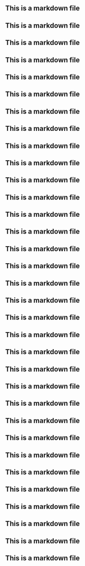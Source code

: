
## This is a markdown file

## This is a markdown file

## This is a markdown file

## This is a markdown file

## This is a markdown file

## This is a markdown file

## This is a markdown file

## This is a markdown file

## This is a markdown file

## This is a markdown file

## This is a markdown file

## This is a markdown file

## This is a markdown file

## This is a markdown file

## This is a markdown file

## This is a markdown file

## This is a markdown file

## This is a markdown file

## This is a markdown file

## This is a markdown file

## This is a markdown file

## This is a markdown file

## This is a markdown file

## This is a markdown file

## This is a markdown file

## This is a markdown file

## This is a markdown file

## This is a markdown file

## This is a markdown file

## This is a markdown file

## This is a markdown file

## This is a markdown file

## This is a markdown file

